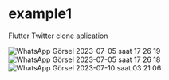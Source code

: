 # example1

Flutter Twitter clone aplication 

![WhatsApp Görsel 2023-07-05 saat 17 26 19](https://github.com/Omer-KISAKOL/Twitter_clone/assets/72518514/9178a5a7-f86e-4891-991f-3bff31445f57)
![WhatsApp Görsel 2023-07-05 saat 17 26 18](https://github.com/Omer-KISAKOL/Twitter_clone/assets/72518514/b04ba7ed-9b68-4899-bfbd-88b745e92b63)
![WhatsApp Görsel 2023-07-10 saat 03 21 06](https://github.com/Omer-KISAKOL/Twitter_clone/assets/72518514/c06aa013-ebbd-4dc8-b201-bba796c6a2b6)
